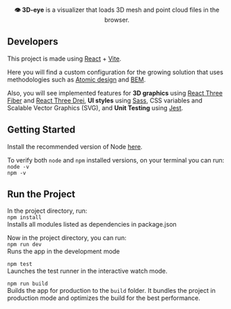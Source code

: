 
<p style="text-align:center"> <b>👁 3D-eye</b> is a visualizer that loads 3D mesh and point cloud files in the browser.
</p>


## Developers
This project is made using [React](https://es.react.dev/) + [Vite](https://vitejs.dev/). 

Here you will find a custom configuration for the growing solution that uses methodologies such as [Atomic design](https://bradfrost.com/blog/post/atomic-web-design/) and [BEM](https://getbem.com/). 

Also, you will see implemented features for **3D graphics** using [React Three Fiber](https://docs.pmnd.rs/react-three-fiber/getting-started/introduction) and [React Three Drei](https://github.com/pmndrs/drei), **UI styles** using [Sass](https://sass-lang.com/), CSS variables and Scalable Vector Graphics (SVG), and **Unit Testing** using [Jest](https://jestjs.io/).

## Getting Started
Install the recommended version of Node [here](https://nodejs.org/es/).

To verify both `node` and `npm` installed versions, on your terminal you can run: \
`node -v` \
`npm -v` 

## Run the Project
In the project directory, run: \
`npm install` \
Installs all modules listed as dependencies in package.json

Now in the project directory, you can run: \
`npm run dev` \
Runs the app in the development mode

`npm test` \
Launches the test runner in the interactive watch mode.

`npm run build` \
Builds the app for production to the `build` folder.
It bundles the project in production mode and optimizes the build for the best performance.

